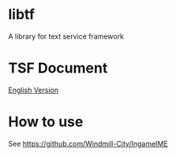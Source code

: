 # libtf
A library for text service framework
# TSF Document
[English Version](https://github.com/Windmill-City/libtf/blob/master/docs/Doc.md) 
# How to use
See https://github.com/Windmill-City/IngameIME
